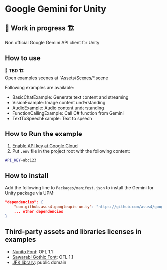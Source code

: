 # Google Gemini for Unity

## **🚧 Work in progress 🏗️**  

Non official Google Gemini API client for Unity

## How to use

**🚧 TBD 🏗️**  
Open examples scenes at `Assets/Scenes/*.scene

Following examples are available:

- BasicChatExample: Generate text content and streaming
- VisionExample: Image content understanding
- AudioExample: Audio content understanding
- FunctionCallingExample: Call C# function from Gemini
- TextToSpeechExample: Text to speech

## How to Run the example

1. [Enable API key at Google Cloud](https://console.cloud.google.com/apis/credentials)
2. Put `.env` file in the project root with the following content:

```sh
API_KEY=abc123
```

## How to install

Add the following line to `Packages/manifest.json` to install the Gemini for Unity package via UPM:

```json
"dependencies": {
    "com.github.asus4.googleapis-unity": "https://github.com/asus4/google-gemini-unity.git?path=Packages/GoogleApis",
    ... other dependencies
}
```

## Third-party assets and libraries licenses in examples

- [Nunito Font](https://fonts.google.com/specimen/Nunito): OFL 1.1
- [Sawarabi Gothic Font](https://fonts.google.com/specimen/Sawarabi+Gothic): OFL 1.1
- [JFK library](https://www.jfklibrary.org/asset-viewer/archives/jfkwha-006): public domain
